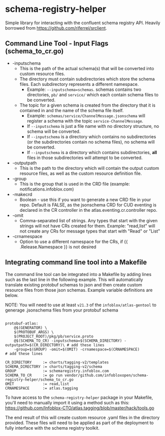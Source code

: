 # schema-registry-helper
Simple library for interacting with the confluent schema registry API. Heavily borrowed from https://github.com/riferrei/srclient.

## Command Line Tool - Input Flags (schema_to_cr.go)
- -inputschema
  - This is the path of the actual schema(s) that will be converted into custom resource files.
  - The directory must contain subdirectories which store the schema files. Each subdirectory represents a different namespace.
    - Example: `--inputschema=schemas`. schemas contains two directories, `pb/` and `service/` which each contain schema files to be converted.
  - The topic for a given schema is created from the directory that it is contained in and the name of the schema file itself.
    - Example: `schemas/service/ChannelMessage.jsonschema` will register a schema with the topic `service-ChannelMessage`.
    - If `--inputschema` is just a file name with no directory structure, no schema will be converted.
    - If `--inputschema` is a directory which contains no subdirectories (or the subdirectories contain no schema files), no schema will be converted.
    - If `--inputschema` is a directory which contains subdirectories, **all** files in those subdirectories will attempt to be converted.
- -outputpath
  - This is the path to the directory which will contain the output custom resource files, as well as the custom resource definition file.
- -group
  - This is the group that is used in the CRD file (example: notifications.infoblox.com)
- -makecrd
  - Boolean - use this if you want to generate a new CRD file in your repo. Default is FALSE, as the jsonschema CRD for CUD eventing is declared in the CR controller in the atlas.eventing.cr.controller repo.
- -omit
  - Comma-separated list of strings. Any types that start with the given strings will not have CRs created for them. Example: "read,list" will not create any CRs for message types that start with "Read" or "List"
- -crnamespace
  - Option to use a different namespace for the CRs, if {{ .Release.Namespace }} is not desired
    
## Integrating command line tool into a Makefile
The command line tool can be integrated into a Makefile by adding lines such as the last line in the following example. This will automatically translate existing protobuf schemas to json and then create custom resource files from those json schemas. Example variable definitions are below.

NOTE: You will need to use at least `v21.3` of the `infoblox/atlas-gentool` to generage .jsonschema files from your protobuf schema

```PROTOBUF_ARGS += --jsonschema_out=prefix_schema_files_with_package:$(PROJECT_ROOT)/$(SCHEMA_DIRECTORY)

```

```.PHONY protobuf: protobuf-atlas
protobuf-atlas:
	@$(GENERATOR) \
	$(PROTOBUF_ARGS) \
	$(PROJECT_ROOT)/pkg/pb/service.proto
	@$(SCHEMA_TO_CR) -inputschema=$(SCHEMA_DIRECTORY) -outputpath=$(CR_DIRECTORY)\ # add these lines
	-group=$(GROUP) -omit=$(OMIT) -crnamespace=$(CRNAMESPACE)                      # add these lines 
```

```# configuration for schema registry creator
CR_DIRECTORY     := charts/tagging-v2/templates
SCHEMA_DIRECTORY := charts/tagging-v2/schema
GROUP            := schemaregistry.infoblox.com
SCHEMA_TO_CR     := go run vendor/github.com/infobloxopen/schema-registry-helper/schema_to_cr.go
OMIT             := read,list
CRNAMESPACE      := atlas.tagging
```

To have access to the `schema-registry-helper` package in your Makefile, you'll need to manually import it using a method such as this: https://github.com/Infoblox-CTO/atlas.tagging/blob/master/hack/tools.go

The end result of this will create custom resource .yaml files in the directory provided. These files will need to be applied as part of the deployment to fully interface with the schema registry toolkit.
